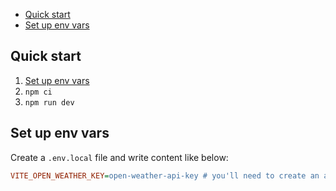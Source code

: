 -   [Quick start](#quick-start)
-   [Set up env vars](#set-up-env-vars)

## Quick start

1. [Set up env vars](#set-up-env-vars)
2. `npm ci`
3. `npm run dev`

## Set up env vars

Create a `.env.local` file and write content like below:

```ini
VITE_OPEN_WEATHER_KEY=open-weather-api-key # you'll need to create an account a get your key at https://home.openweathermap.org/api_keys
```
